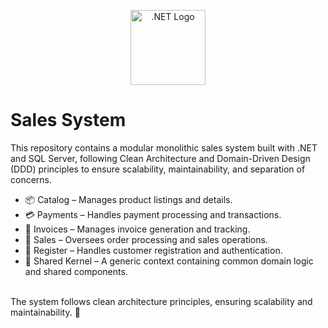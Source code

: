 <p align="center">
  <a href="https://dotnet.microsoft.com/" target="blank"><img src="https://upload.wikimedia.org/wikipedia/commons/e/ee/.NET_Core_Logo.svg" width="120" alt=".NET Logo" /></a>
</p>


# Sales System


This repository contains a modular monolithic sales system built with .NET and SQL Server, following Clean Architecture and Domain-Driven Design (DDD) principles to ensure scalability, maintainability, and separation of concerns.


- 📦 Catalog – Manages product listings and details.
- 💳 Payments – Handles payment processing and transactions.
- 🧾 Invoices – Manages invoice generation and tracking.
- 🛒 Sales – Oversees order processing and sales operations.
- 👤 Register – Handles customer registration and authentication.
- 🔗 Shared Kernel – A generic context containing common domain logic and shared components.

<br>
The system follows clean architecture principles, ensuring scalability and maintainability. 🚀
